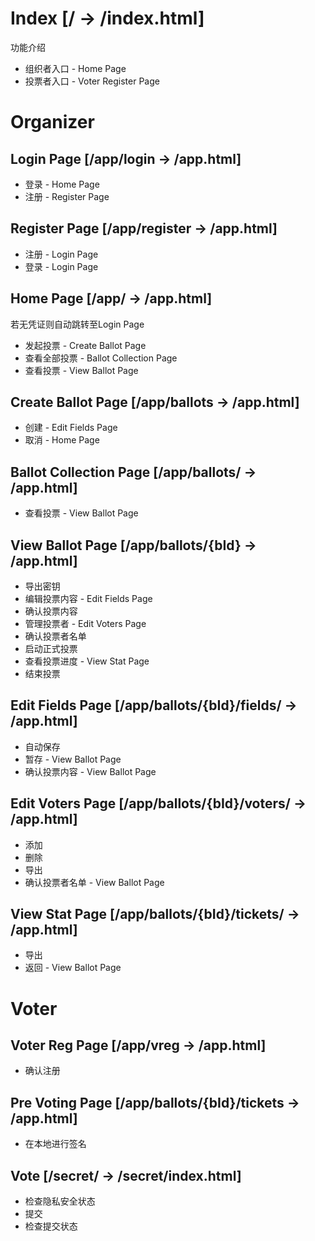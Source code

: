 # Index [/ -> /index.html]

功能介绍

- 组织者入口 - Home Page
- 投票者入口 - Voter Register Page

# Organizer

## Login Page [/app/login -> /app.html]

- 登录 - Home Page
- 注册 - Register Page

## Register Page [/app/register -> /app.html]

- 注册 - Login Page
- 登录 - Login Page

## Home Page [/app/ -> /app.html]

若无凭证则自动跳转至Login Page

- 发起投票 - Create Ballot Page
- 查看全部投票 - Ballot Collection Page
- 查看投票 - View Ballot Page

## Create Ballot Page [/app/ballots -> /app.html]

- 创建 - Edit Fields Page
- 取消 - Home Page

## Ballot Collection Page [/app/ballots/ -> /app.html]

- 查看投票 - View Ballot Page

## View Ballot Page [/app/ballots/{bId} -> /app.html]

- 导出密钥
- 编辑投票内容 - Edit Fields Page
- 确认投票内容
- 管理投票者 - Edit Voters Page
- 确认投票者名单
- 启动正式投票
- 查看投票进度 - View Stat Page
- 结束投票

## Edit Fields Page [/app/ballots/{bId}/fields/ -> /app.html]

- 自动保存
- 暂存 - View Ballot Page
- 确认投票内容 - View Ballot Page

## Edit Voters Page [/app/ballots/{bId}/voters/ -> /app.html]

- 添加
- 删除
- 导出
- 确认投票者名单 - View Ballot Page

##  View Stat Page [/app/ballots/{bId}/tickets/ -> /app.html]

- 导出
- 返回 - View Ballot Page

# Voter

## Voter Reg Page [/app/vreg -> /app.html]

- 确认注册

## Pre Voting Page [/app/ballots/{bId}/tickets -> /app.html]

- 在本地进行签名

## Vote [/secret/ -> /secret/index.html]

- 检查隐私安全状态
- 提交
- 检查提交状态

